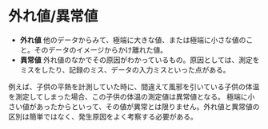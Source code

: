 # 外れ値/異常値

- **外れ値**
他のデータからみて、極端に大きな値、または極端に小さな値のこと。そのデータのイメージからかけ離れた値。
- **異常値**
外れ値のなかでその原因がわかっているもの。原因としては、測定をミスをしたり、記録のミス、データの入力ミスといった点がある。

例えば、子供の平熱を計測していた時に、間違えて風邪を引いている子供の体温を測定してしまった場合、この子供の体温の測定値は異常値となる。
極端に小さい値があったからといって、その値が異常とは限りません。外れ値と異常値の区別は簡単ではなく、発生原因をよく考察する必要がある。
